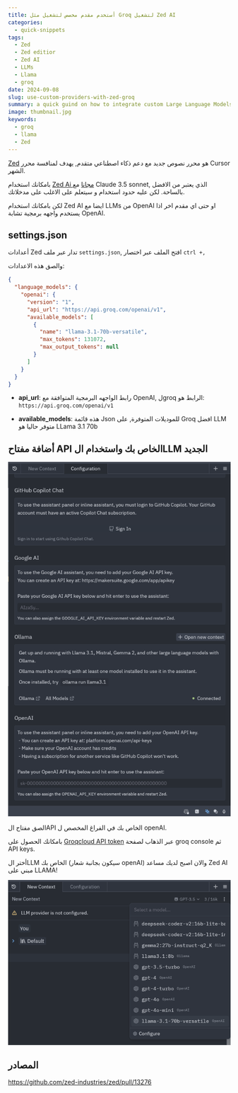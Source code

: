 ```yaml
---
title: أستخدم مقدم مخصص لتشغيل مثل Groq لتشغيل Zed AI
categories:
  - quick-snippets
tags:
  - Zed
  - Zed editior
  - Zed AI
  - LLMs
  - Llama
  - groq
date: 2024-09-08
slug: use-custom-providers-with-zed-groq
summary: a quick guind on how to integrate custom Large Language Models into Zed, a new open-source code editor, using providers like Groq.
image: thumbnail.jpg
keywords:
  - groq
  - llama
  - Zed
---
```


[Zed](https://zed.dev/) هو محرر نصوص جديد مع دعم ذكاء اصطناعي متقدم, يهدف لمنافسة محرر Cursor الشهر.

بامكانك استخدام [Zed Ai مجانا](https://zed.dev/blog/zed-ai) مع Claude 3.5 sonnet, الذي يعتبر من الافضل بالساحة.
لكن عليه حدود استخدام و سيتعلم على الاغلب على مدخلاتك.

لكن بامكانك استخدام Zed AI ايضا مع LLMs من OpenAI او حتى اي مقدم اخر اذا يستخدم واجهه برمجية تشابة OpenAI.

## settings.json
أعدادات Zed تدار عبر ملف `settings.json`, 
افتح الملف عبر اختصار `ctrl +,`

والصق هذه الاعدادات:

```json
{
  "language_models": {
    "openai": {
      "version": "1",
      "api_url": "https://api.groq.com/openai/v1",
      "available_models": [
        {
          "name": "llama-3.1-70b-versatile",
          "max_tokens": 131072,
          "max_output_tokens": null
        }
      ]
    }
  }
}
```

- **api_url**: رابط الواجهه البرمجية المتوافقة مع OpenAI, لgroq الرابط هو: `https://api.groq.com/openai/v1`

- **available_models**: هذه قائمة Json للموديلات المتوفرة, على Groq افضل LLM متوفر حاليا هو LLama 3.1 70b

## أضافة مفتاح API الخاص بك واستخدام الLLM الجديد

![](llm-config.png)

الصق مفتاح الAPI الخاص بك في الفراغ المخصص ل openAI.

بامكانك الحصول على [Groqcloud API token](https://console.groq.com/keys) عبر الذهاب لصفحة groq console ثم API keys.

أختر الLLM الخاص بك (سيكون بجانبة شعار openAI) والان اصبح لديك مساعد Zed AI مبني على LLAMA!

![أختر الLLM ليستخدمه Zed لكل خصائص الذكاء الاصطناعي الخاصه به.](choosing-the-custom-model.png)

## المصادر
https://github.com/zed-industries/zed/pull/13276